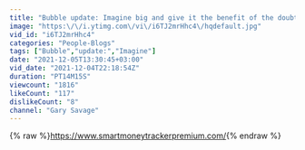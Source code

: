 ```yaml
---
title: "Bubble update: Imagine big and give it the benefit of the doubt"
image: "https:\/\/i.ytimg.com\/vi\/i6TJ2mrHhc4\/hqdefault.jpg"
vid_id: "i6TJ2mrHhc4"
categories: "People-Blogs"
tags: ["Bubble","update:","Imagine"]
date: "2021-12-05T13:30:45+03:00"
vid_date: "2021-12-04T22:18:54Z"
duration: "PT14M15S"
viewcount: "1816"
likeCount: "117"
dislikeCount: "8"
channel: "Gary Savage"
---
```

{% raw %}<a rel="nofollow" target="blank" href="https://www.smartmoneytrackerpremium.com/">https://www.smartmoneytrackerpremium.com/</a>{% endraw %}
